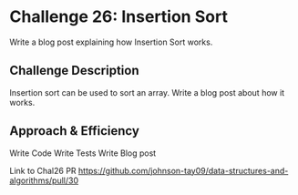 # Challenge 26: Insertion Sort
Write a blog post explaining how Insertion Sort works.

## Challenge Description
Insertion sort can be used to sort an array. Write a blog post about how it works.

## Approach & Efficiency
Write Code
Write Tests
Write Blog post

Link to Chal26 PR https://github.com/johnson-tay09/data-structures-and-algorithms/pull/30